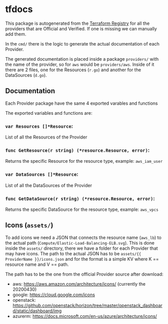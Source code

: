 # tfdocs

This package is autogenerated from the [Terraform Registry](https://registry.terraform.io/browse/providers) for all the providers that are Official and Verified. If one is missing we can manually add them.

In the `cmd/` there is the logic to generate the actual documentation of each Provider.

The generated documentation is placed inside a package `providers/` with the name of the provider, so for `aws` would be `providers/aws`. Inside of it there are 2 files, one for the Resources (`r.go`) and another for the DataSources (`d.go`).

## Documentation

Each Provider package have the same 4 exported varables and functions

The exported variables and functions are:

### `var Resources []*Resource`:

List of all the Resources of the Provider

### `func GetResource(r string) (*resource.Resource, error)`:

Returns the specific Resource for the resource type, example: `aws_iam_user`

### `var DataSources []*Resource`:

List of all the DataSources of the Provider

### `func GetDataSource(r string) (*resource.Resource, error)`:

Returns the specific DataSource for the resource type, example: `aws_vpcs`

## Icons (`assets/`)

To add icons we need a JSON that connects the resource name (`aws_lb`) to the actual path (`Compute/Elastic-Load-Balancing-ELB.svg`). This is done inside the `assets/` directory, there we have a folder for each Provider that may have icons. The path to the actual JSON has to be `assets/{{ ProviderName }}/icons.json` and for the format is a simple KV where K == resource name and V == path.

The path has to be the one from the official Provider source after download:
* aws: https://aws.amazon.com/architecture/icons/ (currently the 20200430)
* google: https://cloud.google.com/icons
* openstack: https://github.com/openstack/horizon/tree/master/openstack_dashboard/static/dashboard/img
* azurerm: https://docs.microsoft.com/en-us/azure/architecture/icons/
